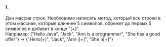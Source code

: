 
#### 1. 

Дан массив строк. Необходимо написать метод, который все строки в этом массиве, которые длиннее 5 символов, обрежет до первых 5 символов и добавит в конце "[+]"  
Например:  {"Hello Java", "Jack", "Ann is a programmer", "She has a good offer"}   ->  {"Hello[+]", "Jack", "Ann i[+]", "She h[+]"}
